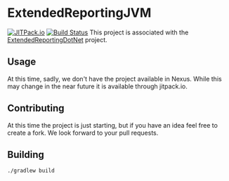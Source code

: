 # ExtendedReportingJVM
[![JITPack.io](https://jitpack.io/v/SwarmAutomation/ExtendedReportingJVM.svg)](https://jitpack.io/#SwarmAutomation/ExtendedReportingJVM)
[![Build Status](https://travis-ci.org/SwarmAutomation/ExtendedReportingJVM.svg?branch=master)](https://travis-ci.org/SwarmAutomation/ExtendedReportingJVM)
This project is associated with the [ExtendedReportingDotNet](https://github.com/SwarmAutomation/ExtendedReporting) project.

## Usage
At this time, sadly, we don't have the project available in Nexus. While this may change in the near future it is available through jitpack.io.

## Contributing

At this time the project is just starting, but if you have an idea feel free to create a fork. We look forward to your pull requests.

## Building

`./gradlew build`
